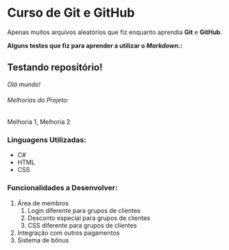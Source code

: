 # Curso de Git e GitHub

Apenas muitos arquivos aleatórios que fiz enquanto aprendia **Git** e **GitHub**.

**Alguns testes que fiz para aprender a utilizar o _Markdown._:**

## Testando repositório!

_Olá mundo!_

###### Melhorias do Projeto:

Melhoria 1, Melhoria 2

### Linguagens Utilizadas:

* C#
* HTML
* CSS

### Funcionalidades a Desenvolver:

1. Área de membros
    1. Login diferente para grupos de clientes
    2. Desconto especial para grupos de clientes
    3. CSS diferente para grupos de clientes
2. Integração com outros pagamentos
3. Sistema de bônus 
